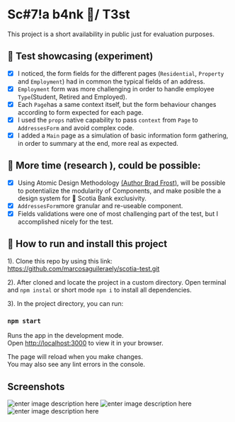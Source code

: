 # Sc#7!a b4nk 🏦/ T3st
This project is a short availability in public just for evaluation purposes. 

## 🚅 Test showcasing (experiment)

 - [x] I noticed, the form fields for the different pages (`Residential`, `Property` and `Employment`) had in common the typical fields of an address.
 - [x] `Employment` form was more challenging in order to handle employee `Type`(Student, Retired and Employed).
 - [x] Each `Page`has a same context itself, but the form behaviour changes according to form expected for each page.
 - [x] I used the `props` native capability to pass `context` from `Page` to `AddressesForm` and avoid complex code.
 - [x] I added a `Main` page as a simulation of basic information form gathering, in order to summary at the end, more real as expected. 

## 🧐 More time (research ), could be possible:
- [x] Using Atomic Design Methodology [(Author Brad Frost)](https://bradfrost.com/blog/post/atomic-web-design/), will be possible to potentialize the modularity of Components,  and make posible the a design system for 🏦 Scotia Bank exclusivity.
- [x] `AddressesForm`more granular and re-useable component.
- [x] Fields validations were one of most challenging part of the test, but I accomplished nicely for the test.

## 🦿 How to run and install this project

1). Clone this repo by using this link:
https://github.com/marcosaguileraely/scotia-test.git

2). After cloned and locate the project in a custom directory. 
Open terminal and `npm instal` or short mode `npm i` to install all dependencies.

3). In the project directory, you can run:
### `npm start`

Runs the app in the development mode.\
Open [http://localhost:3000](http://localhost:3000) to view it in your browser.

The page will reload when you make changes.\
You may also see any lint errors in the console.

## Screenshots
![enter image description here](https://i.postimg.cc/pddWTkjb/Screen-Shot-2022-03-21-at-6-52-08-PM.png)
![enter image description here](https://i.postimg.cc/rpY8tWGd/Screen-Shot-2022-03-21-at-6-52-17-PM.png)
![enter image description here](https://i.postimg.cc/JnDR3nKp/Screen-Shot-2022-03-21-at-6-53-03-PM.png)
